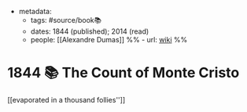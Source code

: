 - metadata:
	- tags: #source/book📚
	- dates: 1844 (published); 2014 (read)
	- people: [[Alexandre Dumas]]
%%	- url: [wiki](https://en.wikipedia.org/wiki/The_Count_of_Monte_Cristo) %%
# 1844 📚 The Count of Monte Cristo
[[evaporated in a thousand follies'']]
